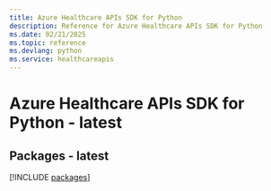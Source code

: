 ```yaml
---
title: Azure Healthcare APIs SDK for Python
description: Reference for Azure Healthcare APIs SDK for Python
ms.date: 02/21/2025
ms.topic: reference
ms.devlang: python
ms.service: healthcareapis
---
```

# Azure Healthcare APIs SDK for Python - latest
## Packages - latest
[!INCLUDE [packages](healthcare-apis-index.md)]
